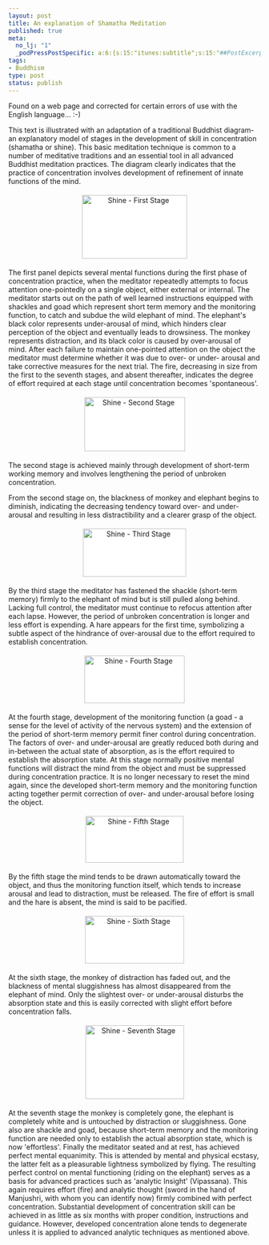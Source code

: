 ```yaml
--- 
layout: post
title: An explanation of Shamatha Meditation
published: true
meta: 
  no_lj: "1"
  _podPressPostSpecific: a:6:{s:15:"itunes:subtitle";s:15:"##PostExcerpt##";s:14:"itunes:summary";s:15:"##PostExcerpt##";s:15:"itunes:keywords";s:17:"##WordPressCats##";s:13:"itunes:author";s:10:"##Global##";s:15:"itunes:explicit";s:7:"Default";s:12:"itunes:block";s:7:"Default";}
tags: 
- Buddhism
type: post
status: publish
---
```

Found on a web page and corrected for certain errors of use with the English  language... :-)

This text is illustrated with an adaptation of a traditional Buddhist diagram- an  explanatory model of stages in the development of skill in concentration (shamatha  or shine). This basic meditation technique is common to a number of meditative  traditions and an essential tool in all advanced Buddhist meditation practices.  The diagram clearly indicates that the practice of concentration involves  development of refinement of innate functions of the mind.
<p align="center"><img src="http://www.arcanology.com/images/manju1.gif" style="background: #ffffff none repeat scroll 0% 50%; -moz-background-clip: -moz-initial; -moz-background-origin: -moz-initial; -moz-background-inline-policy: -moz-initial" alt="Shine - First Stage" border="0" height="127" hspace="5" vspace="5" width="210" /></p>
The first panel depicts several mental functions during the first phase of  concentration practice, when the meditator repeatedly attempts to focus  attention one-pointedly on a single object, either external or internal. The  meditator starts out on the path of well learned instructions equipped with  shackles and goad which represent short term memory and the monitoring function,  to catch and subdue the wild elephant of mind. The elephant's black color  represents under-arousal of mind, which hinders clear perception of the object  and eventually leads to drowsiness. The monkey represents distraction, and its  black color is caused by over-arousal of mind. After each failure to maintain  one-pointed attention on the object the meditator must determine whether it was  due to over- or under- arousal and take corrective measures for the next trial.  The fire, decreasing in size from the first to the seventh stages, and absent  thereafter, indicates the degree of effort required at each stage until  concentration becomes 'spontaneous'.
<p align="center"><img src="http://www.arcanology.com/images/manju2.gif" style="background: #ffffff none repeat scroll 0% 50%; -moz-background-clip: -moz-initial; -moz-background-origin: -moz-initial; -moz-background-inline-policy: -moz-initial" alt="Shine - Second Stage" border="0" height="108" hspace="5" vspace="5" width="201" /></p>
The second stage is achieved mainly through development of short-term working  memory and involves lengthening the period of unbroken concentration.

From the second stage on, the blackness of monkey and elephant begins to  diminish, indicating the decreasing tendency toward over- and under-arousal and  resulting in less distractibility and a clearer grasp of the object.
<p align="center"><img src="http://www.arcanology.com/images/manju3.gif" style="background: #ffffff none repeat scroll 0% 50%; -moz-background-clip: -moz-initial; -moz-background-origin: -moz-initial; -moz-background-inline-policy: -moz-initial" alt="Shine - Third Stage" border="0" height="96" hspace="5" vspace="5" width="206" /></p>
By  the third stage the meditator has fastened the shackle (short-term memory)  firmly to the elephant of mind but is still pulled along behind. Lacking full  control, the meditator must continue to refocus attention after each lapse.  However, the period of unbroken concentration is longer and less effort is  expending. A hare appears for the first time, symbolizing a subtle aspect of the  hindrance of over-arousal due to the effort required to establish concentration.
<p align="center"><img src="http://www.arcanology.com/images/manju4.gif" style="background: #ffffff none repeat scroll 0% 50%; -moz-background-clip: -moz-initial; -moz-background-origin: -moz-initial; -moz-background-inline-policy: -moz-initial" alt="Shine - Fourth Stage" border="0" height="95" hspace="5" vspace="5" width="200" /></p>
At  the fourth stage, development of the monitoring function (a goad - a sense for the  level of activity of the nervous system) and the extension of the period of  short-term memory permit finer control during concentration. The factors of  over- and under-arousal are greatly reduced both during and in-between the  actual state of absorption, as is the effort required to establish the  absorption state. At this stage normally positive mental functions will distract  the mind from the object and must be suppressed during concentration practice.  It is no longer necessary to reset the mind again, since the developed  short-term memory and the monitoring function acting together permit correction  of over- and under-arousal before losing the object.
<p align="center"><img src="http://www.arcanology.com/images/manju5.gif" style="background: #ffffff none repeat scroll 0% 50%; -moz-background-clip: -moz-initial; -moz-background-origin: -moz-initial; -moz-background-inline-policy: -moz-initial" alt="Shine - Fifth Stage" border="0" height="93" hspace="5" vspace="5" width="196" /></p>
By  the fifth stage the mind tends to be drawn automatically toward the object, and  thus the monitoring function itself, which tends to increase arousal and lead to  distraction, must be released. The fire of effort is small and the hare is  absent, the mind is said to be pacified.
<p align="center"><img src="http://www.arcanology.com/images/manju6.gif" style="background: #ffffff none repeat scroll 0% 50%; -moz-background-clip: -moz-initial; -moz-background-origin: -moz-initial; -moz-background-inline-policy: -moz-initial" alt="Shine - Sixth Stage" border="0" height="95" hspace="5" vspace="5" width="198" /></p>
At the sixth stage, the monkey of distraction has faded out, and the blackness  of mental sluggishness has almost disappeared from the elephant of mind. Only  the slightest over- or under-arousal disturbs the absorption state and this is  easily corrected with slight effort before concentration falls.
<p align="center"><img src="http://www.arcanology.com/images/manju7.gif" style="background: #ffffff none repeat scroll 0% 50%; -moz-background-clip: -moz-initial; -moz-background-origin: -moz-initial; -moz-background-inline-policy: -moz-initial" alt="Shine - Seventh Stage" border="0" height="147" hspace="5" vspace="5" width="197" /></p>
At  the seventh stage the monkey is completely gone, the elephant is completely white  and is untouched by distraction or sluggishness. Gone also are shackle and goad,  because short-term memory and the monitoring function are needed only to  establish the actual absorption state, which is now 'effortless'. Finally the  meditator seated and at rest, has achieved perfect mental equanimity. This is  attended by mental and physical ecstasy, the latter felt as a pleasurable  lightness symbolized by flying. The resulting perfect control on mental  functioning (riding on the elephant) serves as a basis for advanced practices  such as 'analytic Insight' (Vipassana). This again requires effort (fire) and  analytic thought (sword in the hand of Manjushri, with whom you can identify  now) firmly combined with perfect concentration. Substantial development of  concentration skill can be achieved in as little as six months with proper  condition, instructions and guidance. However, developed concentration alone  tends to degenerate unless it is applied to advanced analytic techniques as  mentioned above.
